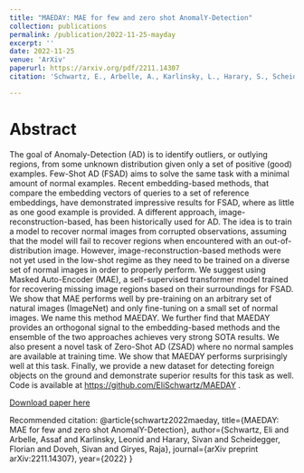```yaml
---
title: "MAEDAY: MAE for few and zero shot AnomalY-Detection"
collection: publications
permalink: /publication/2022-11-25-mayday
excerpt: ''
date: 2022-11-25
venue: 'ArXiv'
paperurl: https://arxiv.org/pdf/2211.14307
citation: 'Schwartz, E., Arbelle, A., Karlinsky, L., Harary, S., Scheidegger, F., Doveh, S. and Giryes, R., 2022. MAEDAY: MAE for few and zero shot AnomalY-Detection. arXiv preprint arXiv:2211.14307.'

---
```

# Abstract

The goal of Anomaly-Detection (AD) is to identify outliers, or outlying regions, from some unknown distribution given only a set of positive (good) examples. Few-Shot AD (FSAD) aims to solve the same task with a minimal amount of normal examples. Recent embedding-based methods, that compare the embedding vectors of queries to a set of reference embeddings, have demonstrated impressive results for FSAD, where as little as one good example is provided. A different approach, image-reconstruction-based, has been historically used for AD. The idea is to train a model to recover normal images from corrupted observations, assuming that the model will fail to recover regions when encountered with an out-of-distribution image. However, image-reconstruction-based methods were not yet used in the low-shot regime as they need to be trained on a diverse set of normal images in order to properly perform. We suggest using Masked Auto-Encoder (MAE), a self-supervised transformer model trained for recovering missing image regions based on their surroundings for FSAD. We show that MAE performs well by pre-training on an arbitrary set of natural images (ImageNet) and only fine-tuning on a small set of normal images. We name this method MAEDAY. We further find that MAEDAY provides an orthogonal signal to the embedding-based methods and the ensemble of the two approaches achieves very strong SOTA results. We also present a novel task of Zero-Shot AD (ZSAD) where no normal samples are available at training time. We show that MAEDAY performs surprisingly well at this task. Finally, we provide a new dataset for detecting foreign objects on the ground and demonstrate superior results for this task as well. Code is available at https://github.com/EliSchwartz/MAEDAY .

[Download paper here](https://arxiv.org/pdf/2211.14307)

Recommended citation:
@article{schwartz2022maeday,
  title={MAEDAY: MAE for few and zero shot AnomalY-Detection},
  author={Schwartz, Eli and Arbelle, Assaf and Karlinsky, Leonid and Harary, Sivan and Scheidegger, Florian and Doveh, Sivan and Giryes, Raja},
  journal={arXiv preprint arXiv:2211.14307},
  year={2022}
}